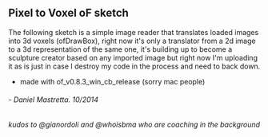 Pixel to Voxel oF sketch
------------------------

 The following sketch is a simple image reader that translates loaded images into 3d voxels (ofDrawBox), right now it's only a translator from a 2d image to a 3d representation of the same one, it's building up to become a sculpture creator based on any imported image but right now I'm uploading it as is just in case I destroy my code in the process and need to back down.

 * made with of_v0.8.3_win_cb_release (sorry mac people)
 
###### - Daniel Mastretta. 10/2014 
###### kudos to @gianordoli and @whoisbma who are coaching in the background



